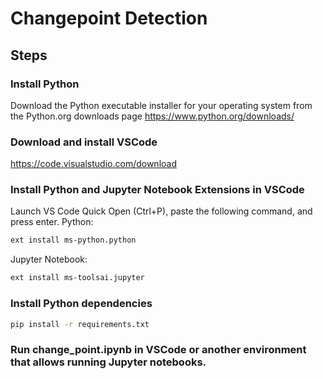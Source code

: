 # Changepoint Detection

## Steps

### Install Python
Download the Python executable installer for your operating system from the Python.org downloads page
https://www.python.org/downloads/

### Download and install VSCode
https://code.visualstudio.com/download

### Install Python and Jupyter Notebook Extensions in VSCode
Launch VS Code Quick Open (Ctrl+P), paste the following command, and press enter.
Python:
```bash
ext install ms-python.python
```
Jupyter Notebook:
```bash
ext install ms-toolsai.jupyter
```
### Install Python dependencies 
```bash
pip install -r requirements.txt
```

### Run change_point.ipynb in VSCode or another environment that allows running Jupyter notebooks.